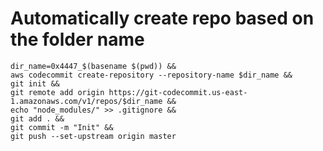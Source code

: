 # Automatically create repo based on the folder name

```
dir_name=0x4447_$(basename $(pwd)) &&
aws codecommit create-repository --repository-name $dir_name &&
git init &&
git remote add origin https://git-codecommit.us-east-1.amazonaws.com/v1/repos/$dir_name &&
echo "node_modules/" >> .gitignore &&
git add . &&
git commit -m "Init" &&
git push --set-upstream origin master
```